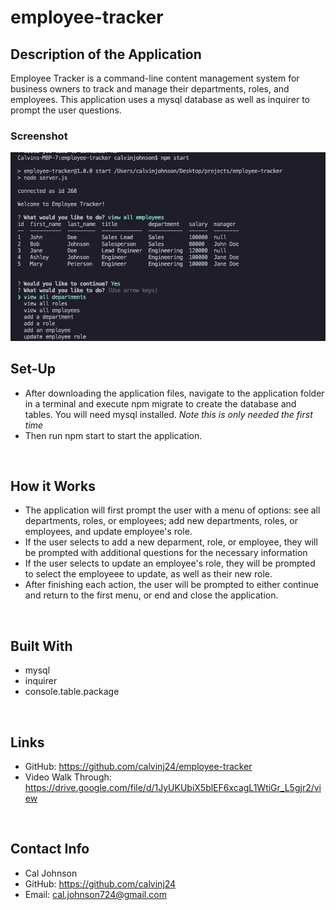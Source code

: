 # employee-tracker

## Description of the Application
Employee Tracker is a command-line content management system for business owners to track and manage their departments, roles, and employees. This application uses a mysql database as well as inquirer to prompt the user questions.

### Screenshot
<img src='./assets/screenshot.png'>

<br/>

## Set-Up
* After downloading the application files, navigate to the application folder in a terminal and execute npm migrate to create the database and tables. You will need mysql installed. *Note this is only needed the first time*
* Then run npm start to start the application.
<br/>

## How it Works
* The application will first prompt the user with a menu of options: see all departments, roles, or employees; add new departments, roles, or employees, and update employee's role.
* If the user selects to add a new deparment, role, or employee, they will be prompted with additional questions for the necessary information
* If the user selects to update an employee's role, they will be prompted to select the employeee to update, as well as their new role.
* After finishing each action, the user will be prompted to either continue and return to the first menu, or end and close the application.

<br/>

## Built With
* mysql
* inquirer
* console.table.package

<br/>

## Links
* GitHub: https://github.com/calvinj24/employee-tracker
* Video Walk Through: https://drive.google.com/file/d/1JyUKUbiX5blEF6xcagL1WtiGr_L5gjr2/view
<br/>

## Contact Info
* Cal Johnson
* GitHub: https://github.com/calvinj24
* Email: cal.johnson724@gmail.com